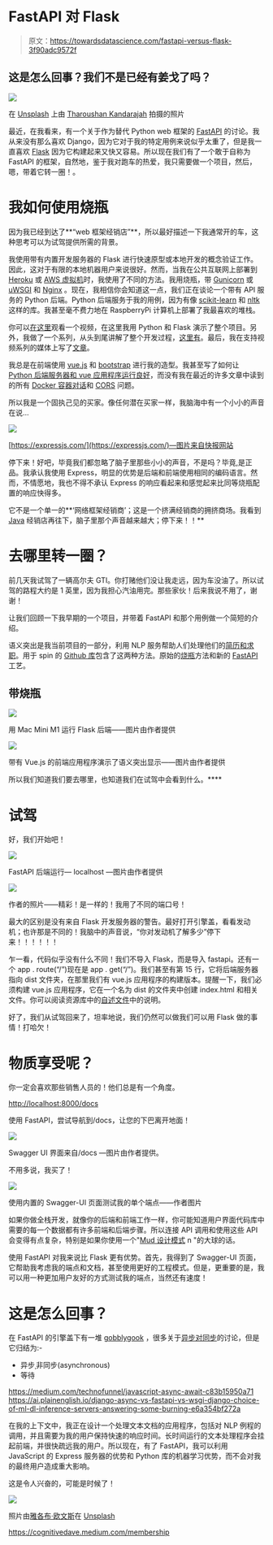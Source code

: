# FastAPI 对 Flask

> 原文：<https://towardsdatascience.com/fastapi-versus-flask-3f90adc9572f>

## 这是怎么回事？我们不是已经有姜戈了吗？

![](img/597db977d5e754dbcba0b2457541e1a5.png)

在 [Unsplash](https://unsplash.com?utm_source=medium&utm_medium=referral) 上由 [Tharoushan Kandarajah](https://unsplash.com/@tharoushan?utm_source=medium&utm_medium=referral) 拍摄的照片

最近，在我看来，有一个关于作为替代 Python web 框架的 [FastAPI](https://fastapi.tiangolo.com/) 的讨论。我从来没有那么喜欢 Django，因为它对于我的特定用例来说似乎太重了，但是我一直喜欢 [Flask](https://flask.palletsprojects.com/en/2.0.x/) 因为它构建起来又快又容易。所以现在我们有了一个敢于自称为 FastAPI 的框架，自然地，鉴于我对跑车的热爱，我只需要做一个项目，然后，嗯，带着它转一圈！。

# 我如何使用烧瓶

因为我已经到达了**“web 框架经销店”**，所以最好描述一下我通常开的车，这种思考可以为试驾提供所需的背景。

我使用带有内置开发服务器的 Flask 进行快速原型或本地开发的概念验证工作。因此，这对于有限的本地机器用户来说很好。然而，当我在公共互联网上部署到 [Heroku](https://www.heroku.com/) 或 [AWS 虚拟机](https://aws.amazon.com/getting-started/hands-on/launch-windows-vm/)时，我使用了不同的方法。我用烧瓶，带 [Gunicorn](https://medium.com/django-deployment/which-wsgi-server-should-i-use-a70548da6a83) 或 [uWSGI](https://uwsgi-docs.readthedocs.io/en/latest/) 和 [Nginx](https://www.nginx.com/) 。现在，我相信你会知道这一点，我们正在谈论一个带有 API 服务的 Python 后端。Python 后端服务于我的用例，因为有像 [scikit-learn](https://scikit-learn.org/stable/) 和 [nltk](https://www.nltk.org/) 这样的库。我甚至毫不费力地在 RaspberryPi 计算机上部署了我最喜欢的堆栈。

你可以[在这里](https://youtu.be/xZXdYkbPi7Y)观看一个视频，在这里我用 Python 和 Flask 演示了整个项目。另外，我做了一个系列，从头到尾讲解了整个开发过程，[这里有](https://youtube.com/playlist?list=PL_7kiTrbF7bggIoU3ESx_5CAdZrA7Nr_V)。最后，我在支持视频系列的媒体上写了[文章](https://towardsdatascience.com/tagged/dofromscratch)。

我总是在前端使用 [vue.js](https://vuejs.org/) 和 [bootstrap](https://bootstrap-vue.org/) 进行我的造型。我甚至写了如何让 [Python 后端服务器和 vue 应用程序运行良好](https://medium.com/towards-data-science/using-a-python-back-end-b9e4f9ac5d)，而没有我在最近的许多文章中读到的所有 [Docker 容器对话](https://testdriven.io/blog/developing-a-single-page-app-with-fastapi-and-vuejs/)和 [CORS](https://developer.mozilla.org/en-US/docs/Web/HTTP/CORS) 问题。

所以我是一个固执己见的买家。像任何潜在买家一样，我脑海中有一个小小的声音在说…

![](img/da5841095c99160871635143a3dec2ac.png)

[https://expressjs.com/](https://expressjs.com/)—图片来自快报网站

停下来！好吧，毕竟我们都忽略了脑子里那些小小的声音，不是吗？毕竟,是正品。我承认我使用 Express，明显的优势是后端和前端使用相同的编码语言。然而，不情愿地，我也不得不承认 Express 的响应看起来和感觉起来比同等烧瓶配置的响应快得多。

它不是一个单一的**‘网络框架经销商’；这是一个挤满经销商的拥挤商场。我看到 [Java](https://ssaurel.medium.com/create-a-simple-http-web-server-in-java-3fc12b29d5fd) 经销店再往下，脑子里那个声音越来越大；停下来！！**

# 去哪里转一圈？

前几天我试驾了一辆高尔夫 GTI。你打赌他们没让我走远，因为车没油了。所以试驾的路程大约是 1 英里，因为我担心汽油用完。那些家伙！后来我说不用了，谢谢！

让我们回顾一下我早期的一个项目，并带着 FastAPI 和那个用例做一个简短的介绍。

</semantic-highlighting-d2fba3da2822>  

语义突出是我当前项目的一部分，利用 NLP 服务帮助人们处理他们的[简历和求职](https://medium.com/p/90e6aed661a3)。用于 spin 的 [Github 库](https://github.com/CognitiveDave/semantic)包含了这两种方法。原始的[烧瓶](https://github.com/CognitiveDave/semantic/blob/master/backend.py)方法和新的 [FastAPI](https://github.com/CognitiveDave/semantic/blob/master/main.py) 工艺。

## **带烧瓶**

![](img/ded65f34b201c387a0a36e3ee4629254.png)

用 Mac Mini M1 运行 Flask 后端——图片由作者提供

![](img/83cbde9189651ad5d80fc3082f3d4d6d.png)

带有 Vue.js 的前端应用程序演示了语义突出显示——图片由作者提供

所以我们知道我们要去哪里，也知道我们在试驾中会看到什么。****

# 试驾

好，我们开始吧！

![](img/726f6c4e964f059ce2aef1c446023383.png)

FastAPI 后端运行— localhost —图片由作者提供

![](img/eb7cad5b35b3ff4934cc5c22995af9db.png)

作者的照片——精彩！是一样的！我用了不同的端口号！

最大的区别是没有来自 Flask 开发服务器的警告。最好打开引擎盖，看看发动机；也许那是不同的！我脑中的声音说，“你对发动机了解多少”停下来！！！！！！

乍一看，代码似乎没有什么不同！我们不导入 Flask，而是导入 fastapi。还有一个 app . route(“/”)现在是 app . get(“/”)。我们甚至有第 15 行，它将后端服务器指向 dist 文件夹，在那里我们有 vue.js 应用程序的构建版本。提醒一下，我们必须构建 vue.js 应用程序，它在一个名为 dist 的文件夹中创建 index.html 和相关文件。你可以阅读资源库中的[自述文件](https://github.com/CognitiveDave/semantic)中的说明。

好了，我们从试驾回来了，坦率地说，我们仍然可以做我们可以用 Flask 做的事情！打哈欠！

# 物质享受呢？

你一定会喜欢那些销售人员的！他们总是有一个角度。

[http://localhost:8000/docs](http://localhost:8000/docs)

使用 FastAPI，尝试导航到/docs，让您的下巴离开地面！

![](img/e9825043d4a8d2eabe52ab48bb824aee.png)

Swagger UI 界面来自/docs —图片由作者提供。

不用多说，我买了！

![](img/4bccc03a5a52dd0460dc1980f4cd5ff7.png)

使用内置的 Swagger-UI 页面测试我的单个端点——作者图片

如果你做全栈开发，就像你的后端和前端工作一样，你可能知道用户界面代码库中需要的每一个数据都有许多前端和后端步骤。所以连接 API 调用和使用这些 API 会变得有点复杂，特别是如果你使用一个"[Mud 设计模式](https://medium.com/pragmatic-programmers/big-ball-of-mud-pattern-d64c713a1cf0) n "的大球的话。

使用 FastAPI 对我来说比 Flask 更有优势。首先，我得到了 Swagger-UI 页面，它帮助我考虑我的端点和文档，甚至使用更好的工程模式。但是，更重要的是，我可以用一种更加用户友好的方式测试我的端点，当然还有速度！

# 这是怎么回事？

在 FastAPI 的引擎盖下有一堆 [gobblygook](https://www.urbandictionary.com/define.php?term=Gooblygook) ，很多关于[异步对同步](https://developer.mozilla.org/en-US/docs/Web/API/XMLHttpRequest/Synchronous_and_Asynchronous_Requests)的讨论，但是它归结为:-

*   异步ˌ非同步(asynchronous)
*   等待

<https://medium.com/technofunnel/javascript-async-await-c83b15950a71>  <https://ai.plainenglish.io/django-async-vs-fastapi-vs-wsgi-django-choice-of-ml-dl-inference-servers-answering-some-burning-e6a354bf272a>  

在我的上下文中，我正在设计一个处理文本文档的应用程序，包括对 NLP 例程的调用，并且需要为我的用户保持快速的响应时间。长时间运行的文本处理程序会挂起前端，并很快疏远我的用户。所以现在，有了 FastAPI，我可以利用 JavaScript 的 Express 服务器的优势和 Python 库的机器学习优势，而不会对我的最终用户造成重大影响。

这是令人兴奋的，可能是时候了！

![](img/b7ad9635d271b67752edd605772d18ad.png)

照片由[雅各布·欧文斯](https://unsplash.com/@jakobowens1?utm_source=medium&utm_medium=referral)在 [Unsplash](https://unsplash.com?utm_source=medium&utm_medium=referral)

<https://cognitivedave.medium.com/membership> 